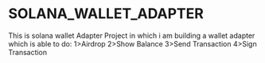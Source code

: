 # SOLANA_WALLET_ADAPTER

This is solana wallet Adapter Project in which i am building a wallet adapter which is able to do:
  1>Airdrop
  2>Show Balance
  3>Send Transaction
  4>Sign Transaction
